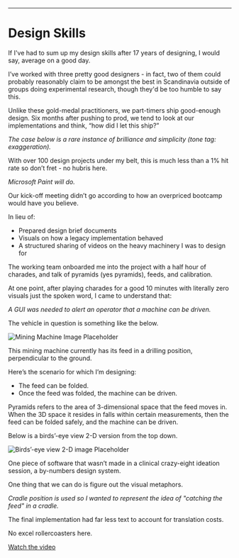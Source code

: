 ---
# Design Skills

If I've had to sum up my design skills after 17 years of designing, I would say, average on a good day.

I’ve worked with three pretty good designers - in fact, two of them could probably reasonably claim to be amongst the best in Scandinavia outside of groups doing experimental research, though they'd be too humble to say this.

Unlike these gold-medal practitioners, we part-timers ship good-enough design. Six months after pushing to prod, we tend to look at our implementations and think, “how did I let this ship?”

*The case below is a rare instance of brilliance and simplicity (tone tag: exaggeration).*

With over 100 design projects under my belt, this is much less than a 1% hit rate so don’t fret - no hubris here.

*Microsoft Paint will do.*

Our kick-off meeting didn’t go according to how an overpriced bootcamp would have you believe.

In lieu of:

- Prepared design brief documents
- Visuals on how a legacy implementation behaved
- A structured sharing of videos on the heavy machinery I was to design for

The working team onboarded me into the project with a half hour of charades, and talk of pyramids (yes pyramids), feeds, and calibration.

At one point, after playing charades for a good 10 minutes with literally zero visuals just the spoken word, I came to understand that:

*A GUI was needed to alert an operator that a machine can be driven.*

The vehicle in question is something like the below.

![Mining Machine Image Placeholder](#)

This mining machine currently has its feed in a drilling position, perpendicular to the ground.

Here’s the scenario for which I’m designing:

- The feed can be folded.
- Once the feed was folded, the machine can be driven.

Pyramids refers to the area of 3-dimensional space that the feed moves in. When the 3D space it resides in falls within certain measurements, then the feed can be folded safely, and the machine can be driven.

Below is a birds’-eye view 2-D version from the top down.

![Birds’-eye view 2-D image Placeholder](#)

One piece of software that wasn’t made in a clinical crazy-eight ideation session, a by-numbers design system.

One thing that we can do is figure out the visual metaphors.

*Cradle position is used so I wanted to represent the idea of "catching the feed" in a cradle.*

The final implementation had far less text to account for translation costs.

No excel rollercoasters here.

[Watch the video](https://www.youtube.com/watch?v=yYaLQ3LazYM)
